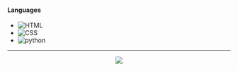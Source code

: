 
#### Languages
+ ![HTML](https://img.shields.io/badge/-HTML-FF008F)
+ ![CSS](https://img.shields.io/badge/-CSS-FF008F)
+ ![python](https://img.shields.io/badge/-Python-FF008F)


---

<p align="center">
    <a href="https://discord.gg/VHtvszBAx3"><img src="https://img.shields.io/badge/-spin~_5150-FF008F?style=flat&logo=discord"/></a>
</p>
